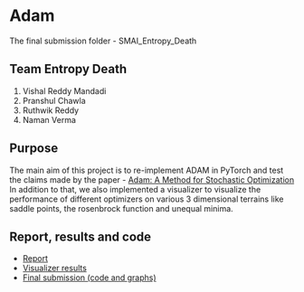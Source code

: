 # Adam
The final submission folder - SMAI_Entropy_Death

## Team Entropy Death
1. Vishal Reddy Mandadi
2. Pranshul Chawla
3. Ruthwik Reddy
4. Naman Verma

## Purpose
The main aim of this project is to re-implement ADAM in PyTorch and test the claims made by the paper - [Adam: A Method for Stochastic Optimization](https://arxiv.org/abs/1412.6980)
In addition to that, we also implemented a visualizer to visualize the performance of different optimizers on various 3 dimensional terrains like saddle points, the rosenbrock function and unequal minima.

## Report, results and code
- [Report](https://github.com/vishal-2000/SMAI-project/blob/main/SMAI_Entropy_Death/report.pdf)
- [Visualizer results](https://drive.google.com/drive/folders/1LuOS7AOZ5t_e7Uj8uGkgewJEz5NSwl6U?usp=sharing)
- [Final submission (code and graphs)](https://github.com/vishal-2000/SMAI-project/tree/main/SMAI_Entropy_Death)

